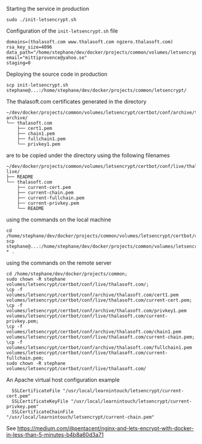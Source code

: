 Starting the service in production
```  
sudo ./init-letsencrypt.sh
```

Configuration of the `init-letsencrypt.sh` file
```  
domains=(thalasoft.com www.thalasoft.com ngzero.thalasoft.com)
rsa_key_size=4096
data_path="/home/stephane/dev/docker/projects/common/volumes/letsencrypt/certbot"
email="mittiprovence@yahoo.se"
staging=0
```  
Deploying the source code in production
```  
scp init-letsencrypt.sh stephane@...:/home/stephane/dev/docker/projects/common/letsencrypt/
```  

The thalasoft.com certificates generated in the directory
```  
~/dev/docker/projects/common/volumes/letsencrypt/certbot/conf/archive/thalasoft.com
archive/
└── thalasoft.com
    ├── cert1.pem
    ├── chain1.pem
    ├── fullchain1.pem
    └── privkey1.pem
```  
are to be copied under the directory using the following filenames
```  
~/dev/docker/projects/common/volumes/letsencrypt/certbot/conf/live/thalasoft.com
live/
├── README
└── thalasoft.com
    ├── current-cert.pem
    ├── current-chain.pem
    ├── current-fullchain.pem
    ├── current-privkey.pem
    └── README
```  

using the commands on the local machine
```  
cd /home/stephane/dev/docker/projects/common/volumes/letsencrypt/certbot/conf/live/thalasoft.com;
scp stephane@...:/home/stephane/dev/docker/projects/common/volumes/letsencrypt/certbot/conf/live/thalasoft.com/current-* .
```  

using the commands on the remote server
```  
cd /home/stephane/dev/docker/projects/common;
sudo chown -R stephane volumes/letsencrypt/certbot/conf/live/thalasoft.com/;
\cp -f volumes/letsencrypt/certbot/conf/archive/thalasoft.com/cert1.pem volumes/letsencrypt/certbot/conf/live/thalasoft.com/current-cert.pem;
\cp -f volumes/letsencrypt/certbot/conf/archive/thalasoft.com/privkey1.pem volumes/letsencrypt/certbot/conf/live/thalasoft.com/current-privkey.pem;
\cp -f volumes/letsencrypt/certbot/conf/archive/thalasoft.com/chain1.pem volumes/letsencrypt/certbot/conf/live/thalasoft.com/current-chain.pem;
\cp -f volumes/letsencrypt/certbot/conf/archive/thalasoft.com/fullchain1.pem volumes/letsencrypt/certbot/conf/live/thalasoft.com/current-fullchain.pem;
sudo chown -R stephane volumes/letsencrypt/certbot/conf/live/thalasoft.com/
```  

An Apache virtual host configuration example
```  
  SSLCertificateFile "/usr/local/learnintouch/letsencrypt/current-cert.pem"
  SSLCertificateKeyFile "/usr/local/learnintouch/letsencrypt/current-privkey.pem"
  SSLCertificateChainFile "/usr/local/learnintouch/letsencrypt/current-chain.pem"
```  

See https://medium.com/@pentacent/nginx-and-lets-encrypt-with-docker-in-less-than-5-minutes-b4b8a60d3a71

